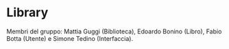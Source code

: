 # Library

Membri del gruppo: Mattia Guggi (Biblioteca), Edoardo Bonino (Libro), Fabio Botta (Utente) e Simone Tedino (Interfaccia).
